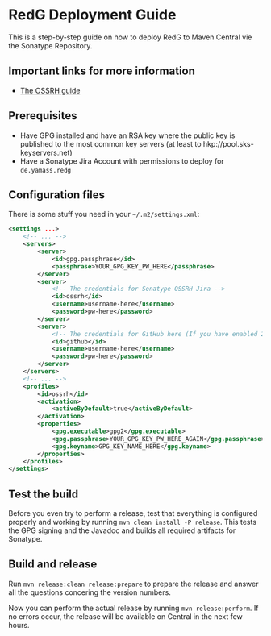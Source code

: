 ﻿# RedG Deployment Guide

This is a step-by-step guide on how to deploy RedG to Maven Central vie the Sonatype Repository.

## Important links for more information

 - [The OSSRH guide](http://central.sonatype.org/pages/ossrh-guide.html)

## Prerequisites

 - Have GPG installed and have an RSA key where the public key is published to the most common key servers (at least to hkp://pool.sks-keyservers.net)
 - Have a Sonatype Jira Account with permissions to deploy for `de.yamass.redg`
 
## Configuration files

There is some stuff you need in your `~/.m2/settings.xml`:

````xml
<settings ...>
	<!-- ... -->
	<servers>
		<server>
			<id>gpg.passphrase</id>
			<passphrase>YOUR_GPG_KEY_PW_HERE</passphrase>
		</server>
		<server>
			<!-- The credentials for Sonatype OSSRH Jira -->
			<id>ossrh</id>
			<username>username-here</username>
			<password>pw-here</password>
		</server>
		<server>
			<!-- The credentials for GitHub here (If you have enabled 2FA, generate an peronal access token and use it instead) -->
			<id>github</id>
			<username>username-here</username>
			<password>pw-here</password>
		</server>
	</servers>
	<!-- ... -->
	<profiles>
        <id>ossrh</id>
        <activation>
            <activeByDefault>true</activeByDefault>
        </activation>
        <properties>
            <gpg.executable>gpg2</gpg.executable>
			<gpg.passphrase>YOUR_GPG_KEY_PW_HERE_AGAIN</gpg.passphrase>
			<gpg.keyname>GPG_KEY_NAME_HERE</gpg.keyname>
        </properties>
	</profiles>
</settings>
````

## Test the build

Before you even try to perform a release, test that everything is configured properly and working by running `mvn clean install -P release`. 
This tests the GPG signing and the Javadoc and builds all required artifacts for Sonatype.

## Build and release

Run `mvn release:clean release:prepare` to prepare the release and answer all the questions concering the version numbers.

Now you can perform the actual release by running `mvn release:perform`.
If no errors occur, the release will be available on Central in the next few hours.